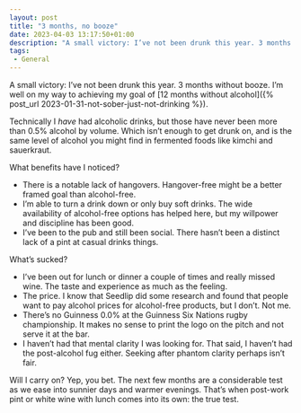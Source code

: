 ```yaml
---
layout: post
title: "3 months, no booze"
date: 2023-04-03 13:17:50+01:00
description: "A small victory: I’ve not been drunk this year. 3 months without booze. I’m well on my way to achieving my goal of 12 months without alcohol."
tags:
 - General
---
```


A small victory: I’ve not been drunk this year. 3 months without booze. I’m well on my way to achieving my goal of [12 months without alcohol]({% post_url 2023-01-31-not-sober-just-not-drinking %}).

Technically I _have_ had alcoholic drinks, but those have never been more than 0.5% alcohol by volume. Which isn’t enough to get drunk on, and is the same level of alcohol you might find in  fermented foods like kimchi and sauerkraut. 

What benefits have I noticed?

- There is a notable lack of hangovers. Hangover-free might be a better framed goal than alcohol-free.
- I’m able to turn a drink down or only buy soft drinks. The wide availability of alcohol-free options has helped here, but my willpower and discipline has been good.
- I’ve been to the pub and still been social. There hasn’t been a distinct lack of a pint at casual drinks things.

What’s sucked?

- I’ve been out for lunch or dinner a couple of times and really missed wine. The taste and experience as much as the feeling. 
- The price. I know that Seedlip did some research and found that people want to pay alcohol prices for alcohol-free products, but I don’t. Not me. 
- There’s no Guinness 0.0% at the Guinness Six Nations rugby championship. It makes no sense to print the logo on the pitch and not serve it at the bar. 
- I haven’t had that mental clarity I was looking for. That said, I haven’t had the post-alcohol fug either. Seeking after phantom clarity perhaps isn’t fair.

Will I carry on? Yep, you bet. The next few months are a considerable test as we ease into sunnier days and warmer evenings. That’s when post-work pint or white wine with lunch comes into its own: the true test.